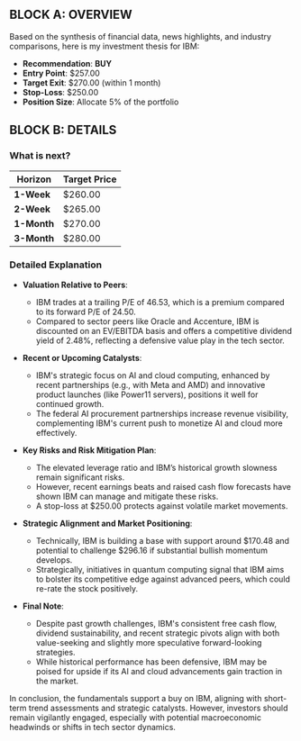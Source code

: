 ## BLOCK A: OVERVIEW

Based on the synthesis of financial data, news highlights, and industry comparisons, here is my investment thesis for IBM:

- **Recommendation**: **BUY**
- **Entry Point**: $257.00
- **Target Exit**: $270.00 (within 1 month)
- **Stop-Loss**: $250.00
- **Position Size**: Allocate 5% of the portfolio

## BLOCK B: DETAILS

### What is next?

| Horizon    | Target Price |
|------------|--------------|
| **1-Week** | $260.00      |
| **2-Week** | $265.00      |
| **1-Month**| $270.00      |
| **3-Month**| $280.00      |

### Detailed Explanation

- **Valuation Relative to Peers**: 
  - IBM trades at a trailing P/E of 46.53, which is a premium compared to its forward P/E of 24.50.
  - Compared to sector peers like Oracle and Accenture, IBM is discounted on an EV/EBITDA basis and offers a competitive dividend yield of 2.48%, reflecting a defensive value play in the tech sector.

- **Recent or Upcoming Catalysts**: 
  - IBM's strategic focus on AI and cloud computing, enhanced by recent partnerships (e.g., with Meta and AMD) and innovative product launches (like Power11 servers), positions it well for continued growth.
  - The federal AI procurement partnerships increase revenue visibility, complementing IBM's current push to monetize AI and cloud more effectively.

- **Key Risks and Risk Mitigation Plan**: 
  - The elevated leverage ratio and IBM’s historical growth slowness remain significant risks.
  - However, recent earnings beats and raised cash flow forecasts have shown IBM can manage and mitigate these risks.
  - A stop-loss at $250.00 protects against volatile market movements.

- **Strategic Alignment and Market Positioning**: 
  - Technically, IBM is building a base with support around $170.48 and potential to challenge $296.16 if substantial bullish momentum develops.
  - Strategically, initiatives in quantum computing signal that IBM aims to bolster its competitive edge against advanced peers, which could re-rate the stock positively.

- **Final Note**: 
  - Despite past growth challenges, IBM's consistent free cash flow, dividend sustainability, and recent strategic pivots align with both value-seeking and slightly more speculative forward-looking strategies.
  - While historical performance has been defensive, IBM may be poised for upside if its AI and cloud advancements gain traction in the market.

In conclusion, the fundamentals support a buy on IBM, aligning with short-term trend assessments and strategic catalysts. However, investors should remain vigilantly engaged, especially with potential macroeconomic headwinds or shifts in tech sector dynamics.